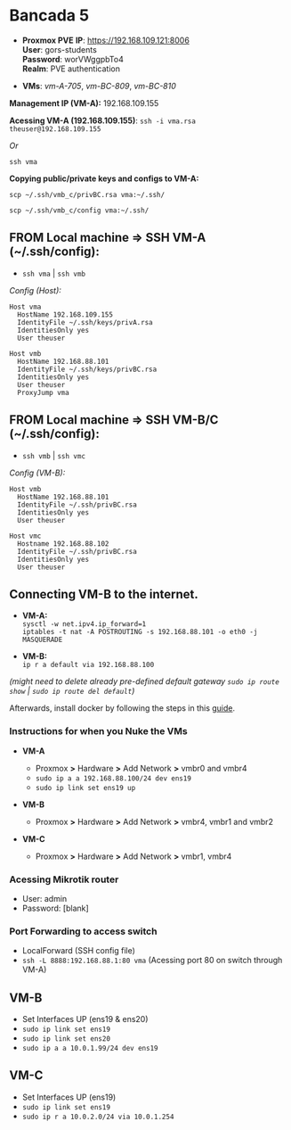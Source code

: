 # Bancada 5 

- **Proxmox PVE**
**IP**: https://192.168.109.121:8006 \
**User**: gors-students \
**Password**: worVWggpbTo4 \
**Realm**: PVE authentication 

- **VMs**: *vm-A-705*, *vm-BC-809*, *vm-BC-810*

**Management IP (VM-A):** 192.168.109.155

**Acessing VM-A (192.168.109.155)**: 
`ssh -i vma.rsa theuser@192.168.109.155`

*Or*

`ssh vma`

**Copying public/private keys and configs to VM-A:**

`scp ~/.ssh/vmb_c/privBC.rsa vma:~/.ssh/`

`scp ~/.ssh/vmb_c/config vma:~/.ssh/`

## **FROM Local machine => SSH VM-A (~/.ssh/config):**
- `ssh vma` | `ssh vmb`

*Config (Host):*

```
Host vma
  HostName 192.168.109.155
  IdentityFile ~/.ssh/keys/privA.rsa
  IdentitiesOnly yes
  User theuser

Host vmb
  HostName 192.168.88.101
  IdentityFile ~/.ssh/keys/privBC.rsa
  IdentitiesOnly yes 
  User theuser
  ProxyJump vma
```

## **FROM Local machine => SSH VM-B/C (~/.ssh/config):**
- `ssh vmb` | `ssh vmc`

*Config (VM-B):*

```
Host vmb
  HostName 192.168.88.101
  IdentityFile ~/.ssh/privBC.rsa
  IdentitiesOnly yes
  User theuser

Host vmc
  Hostname 192.168.88.102
  IdentityFile ~/.ssh/privBC.rsa
  IdentitiesOnly yes
  User theuser
```

## Connecting VM-B to the internet.
- **VM-A:** \
`sysctl -w net.ipv4.ip_forward=1` \
`iptables -t nat -A POSTROUTING -s 192.168.88.101 -o eth0 -j MASQUERADE`

- **VM-B:** \
`ip r a default via 192.168.88.100` 

*(might need to delete already pre-defined default gateway `sudo ip route show` | `sudo ip route del default`)*

Afterwards, install docker by following the steps in this [guide](https://gist.github.com/rmorla/61098bf2fc333a8c090db3e5bc77394b).

### Instructions for when you Nuke the VMs

- **VM-A**
  - Proxmox **>** Hardware **>** Add Network **>** vmbr0 and vmbr4
  - `sudo ip a a 192.168.88.100/24 dev ens19`
  - `sudo ip link set ens19 up`

- **VM-B**
  - Proxmox **>** Hardware **>** Add Network **>** vmbr4, vmbr1 and vmbr2

- **VM-C**
  - Proxmox **>** Hardware **>** Add Network **>** vmbr1, vmbr4

### Acessing Mikrotik router
- User: admin
- Password: [blank] 

### Port Forwarding to access switch
- LocalForward (SSH config file)
- `ssh -L 8888:192.168.88.1:80 vma` (Acessing port 80 on switch through VM-A)

## VM-B
- Set Interfaces UP (ens19 & ens20)
- `sudo ip link set ens19`
- `sudo ip link set ens20`
- `sudo ip a a 10.0.1.99/24 dev ens19`

## VM-C
- Set Interfaces UP (ens19)
- `sudo ip link set ens19`
- `sudo ip r a 10.0.2.0/24 via 10.0.1.254`